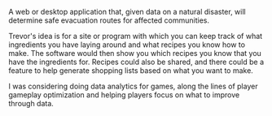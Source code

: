 A web or desktop application that, given data on a natural disaster, will determine safe evacuation routes for affected communities.

Trevor's idea is for a site or program with which you can keep track of what ingredients you have laying around and what recipes you know how to make. The software would then show you which recipes you know that you have the ingredients for. Recipes could also be shared, and there could be a feature to help generate shopping lists based on what you want to make.

I was considering doing data analytics for games, along the lines of player gameplay optimization and helping players focus on what to improve through data.
